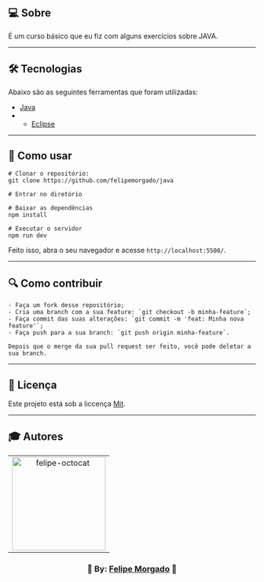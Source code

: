 ## 💻 Sobre
É um curso básico que eu fiz com alguns exercícios sobre JAVA.

---

## 🛠️ Tecnologias
Abaixo são as seguintes ferramentas que foram utilizadas:

* [Java](https://www.java.com/pt-BR/)
* * [Eclipse](https://www.eclipse.org/downloads/)

---

## 👷 Como usar
```
# Clonar o repositório:
git clone https://github.com/felipemorgado/java

# Entrar no diretório

# Baixar as dependências
npm install

# Executar o servidor
npm run dev
```
Feito isso, abra o seu navegador e acesse ` http://localhost:5500/ `.

---

## 🔍 Como contribuir
```
- Faça um fork desse repositório;
- Cria uma branch com a sua feature: `git checkout -b minha-feature`;
- Faça commit das suas alterações: `git commit -m 'feat: Minha nova feature'`; 
- Faça push para a sua branch: `git push origin minha-feature`.

Depois que o merge da sua pull request ser feito, você pode deletar a sua branch. 
```

---

## 📝 Licença
Este projeto está sob a liccença [Mit](https://pt.wikipedia.org/wiki/Licen%C3%A7a_MIT).

---

## 🎓 Autores
<table align="center">
  <tr>
    <td  align="center">
     <a href="https://github.com/felipemorgado">
      <img src="https://octocat-generator-assets.githubusercontent.com/my-octocat-1623876115461.png" width="190px;" alt="felipe-octocat" style="max-width:100%;">
  </tr>
 </table>
 <p align="center">
    <h3 align="center">💜 By: <a href="https://github.com/felipemorgado">Felipe Morgado</a> 💜</h3>
 </p>
